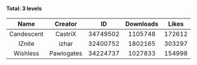 #### Total: 3 levels

| Name | Creator | ID | Downloads | Likes |
|:---:|:---:|:---:|:---:|:---:|
| Candescent | CastriX | 34749502 | 1105748 | 172612
| IZnite | izhar | 32400752 | 1802165 | 303297
| Wishless | Pawlogates | 34224737 | 1027833 | 154998
